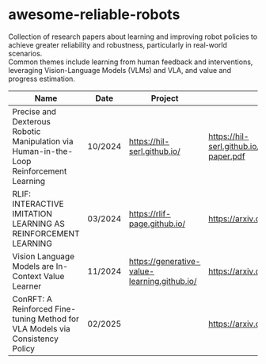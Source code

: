 # awesome-reliable-robots
Collection of research papers about learning and improving robot policies to achieve greater reliability and robustness, particularly in real-world scenarios.  
Common themes include learning from human feedback and interventions,  leveraging Vision-Language Models (VLMs) and VLA, and value and progress estimation.

| **Name**                                                                                | **Date** | **Project**                 | **Paper**                                            | **Code**                                  |
|-----------------------------------------------------------------------------------------|----------|-----------------------------|------------------------------------------------------|-------------------------------------------|
| Precise and Dexterous Robotic Manipulation via Human-in-the-Loop Reinforcement Learning | 10/2024  | https://hil-serl.github.io/ | https://hil-serl.github.io/static/hil-serl-paper.pdf | https://github.com/rail-berkeley/hil-serl |
| RLIF: INTERACTIVE IMITATION LEARNING AS REINFORCEMENT LEARNING                          | 03/2024  | https://rlif-page.github.io/| https://arxiv.org/pdf/2311.12996                     | https://github.com/pd-perry/RLIF                                         |
| Vision Language Models are In-Context Value Learner                                     | 11/2024  | https://generative-value-learning.github.io/ | https://arxiv.org/pdf/2411.04549 | None                  
| ConRFT: A Reinforced Fine-tuning Method for VLA Models via Consistency Policy           | 02/2025  |                             | https://arxiv.org/pdf/2502.05450                     | https://github.com/cccedric/conrft
